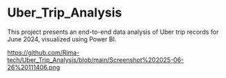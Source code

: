 # Uber_Trip_Analysis
This project presents an end-to-end data analysis of Uber trip records for June 2024, visualized using Power BI.

https://github.com/Rima-tech/Uber_Trip_Analysis/blob/main/Screenshot%202025-06-26%20111406.png
